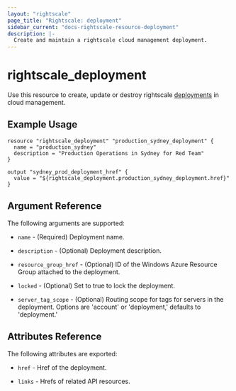 ```yaml
---
layout: "rightscale"
page_title: "Rightscale: deployment"
sidebar_current: "docs-rightscale-resource-deployment"
description: |-
  Create and maintain a rightscale cloud management deployment.
---
```


# rightscale_deployment

Use this resource to create, update or destroy rightscale [deployments](http://docs.rightscale.com/cm/dashboard/manage/deployments/index.html) in cloud management.

## Example Usage

```hcl
resource "rightscale_deployment" "production_sydney_deployment" {
  name = "production_sydney"
  description = "Production Operations in Sydney for Red Team"
}

output "sydney_prod_deployment_href" {
  value = "${rightscale_deployment.production_sydney_deployment.href}"
}
```

## Argument Reference

The following arguments are supported:

* `name` - (Required) Deployment name.

* `description` - (Optional) Deployment description.

* `resource_group_href` - (Optional) ID of the Windows Azure Resource Group attached to the deployment.

* `locked` - (Optional) Set to true to lock the deployment.

* `server_tag_scope` - (Optional) Routing scope for tags for servers in the deployment.  Options are 'account' or 'deployment,' defaults to 'deployment.'

## Attributes Reference

The following attributes are exported:

* `href` - Href of the deployment.

* `links` - Hrefs of related API resources.